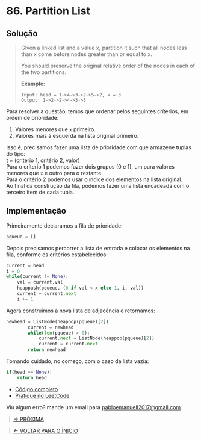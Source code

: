 # 86. Partition List

## Solução

> Given a linked list and a value x, partition it such that all nodes less than x come before nodes greater than or equal to x.
> 
> You should preserve the original relative order of the nodes in each of the two partitions.
> 
> **Example:**
> ```
> Input: head = 1->4->3->2->5->2, x = 3
> Output: 1->2->2->4->3->5
> ```
Para resolver a questão, temos que ordenar pelos seguintes críterios, em ordem de prioridade: 
1. Valores menores que `x` primeiro.
2. Valores mais à esquerda na lista original primeiro.  

Isso é, precisamos fazer uma lista de prioridade com que armazene tuplas do tipo:  
t = (critério 1, critério 2, valor)  
Para o críterio 1 podemos fazer dois grupos (0 e 1), um para valores menores que `x` e outro para o restante.  
Para o critério 2 podemos usar o índice dos elementos na lista original.  
Ao final da construção da fila, podemos fazer uma lista encadeada com o terceiro item de cada tupla.

## Implementação

Primeiramente declaramos a fila de prioridade:
```Python 3
pqueue = []
```
Depois precisamos percorrer a lista de entrada e colocar os elementos na fila, conforme os critérios estabelecidos: 
```Python 3
current = head
i = 0
while(current != None):
    val = current.val
    heappush(pqueue, (0 if val < x else 1, i, val))
    current = current.next
    i += 1
```
Agora construimos a nova lista de adjacência e retornamos: 
```Python 3
newhead = ListNode(heappop(pqueue)[2])
        current = newhead
        while(len(pqueue) > 0):
            current.next = ListNode(heappop(pqueue)[2])
            current = current.next
        return newhead
```
Tomando cuidado, no começo, com o caso da lista vazia:
```Python 3
if(head == None):
    return head
```

+ [Código completo](./question86.py)
+ [Pratique no LeetCode](https://leetcode.com/problems/partition-list/)

Viu algum erro? mande um email para pabloemanuell2017@gmail.com
 
&ensp;|&ensp;[-> PRÓXIMA](question215.md)  

&ensp;|&ensp;[<- VOLTAR PARA O ÍNICIO](README.md)
